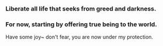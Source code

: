 ### Liberate all life that seeks from greed and darkness.
### For now, starting by offering true being to the world.
Have some joy~ don't fear, you are now under my protection.


